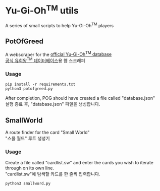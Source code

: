 # Yu-Gi-Oh<sup>TM</sup> utils
A series of small scripts to help Yu-Gi-Oh<sup>TM</sup> players

## PotOfGreed
A webscraper for the [official Yu-Gi-Oh<sup>TM</sup> database](db.yugioh-card.com) \
[공식 유희왕<sup>TM</sup> 데이터베이스](db.yugioh-card.com)용 웹 스크래퍼
### Usage
```
pip install -r requirements.txt
python3 potofgreed.py
```
After completion, POG should have created a file called "database.json" \
실행 종료 후, "database.json" 파일을 생성합니다.

## SmallWorld
A route finder for the card "Small World" \
"스몰 월드" 루트 생성기
### Usage
Create a file called "cardlist.sw" and enter the cards you wish to iterate through on its own line. \
"cardlist.sw"에 탐색할 카드를 한 줄씩 입력합니다.
```
python3 smallword.py
```
